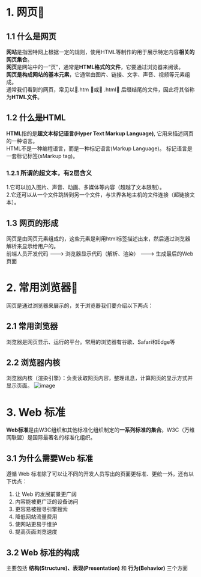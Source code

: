 # 1. 网页&#x1F34E;
## 1.1 什么是网页
**网站**是指因特网上根据一定的规则，使用HTML等制作的用于展示特定内容**相关的网页集合**。  
**网页**是网站中的一“页”，通常是**HTML格式的文件**，它要通过浏览器来阅读。  
**网页是构成网站的基本元素**，它通常由图片、链接、文字、声音、视频等元素组成。  
通常我们看到的网页，常见以&#x1F539;.htm &#x1F539;或&#x1F539; .html&#x1F539; 后缀结尾的文件，因此将其俗称为**HTML文件**。
  
## 1.2 什么是HTML
**HTML**指的是**超文本标记语言(Hyper Text Markup Language)**, 它用来描述网页的一种语言。  
HTML不是一种编程语言，而是一种标记语言(Markup Language)。
标记语言是一套标记标签(sMarkup tag)。

### 1.2.1 所谓的超文本，有2层含义
1.它可以加入图片、声音、动画、多媒体等内容（超越了文本限制）。  
2.它还可以从一个文件跳转到另一个文件，与世界各地主机的文件连接（超链接文本）。

## 1.3 网页的形成
网页是由网页元素组成的，这些元素是利用html标签描述出来，然后通过浏览器解析来显示给用户的。  
前端人员开发代码 ---> 浏览器显示代码（解析、渲染） ---> 生成最后的Web页面


# 2. 常用浏览器&#x1F34E;
网页是通过浏览器来展示的，关于浏览器我们要介绍以下两点：
## 2.1 常用浏览器
浏览器是网页显示、运行的平台。常用的浏览器有谷歌、Safari和Edge等
## 2.2 浏览器内核
浏览器内核（渲染引擎）：负责读取网页内容，整理讯息，计算网页的显示方式并显示页面。
![image](https://github.com/Happy-jianghui/Frontend-Learning/assets/98568967/59e7b2a0-951b-407b-b9b7-824d1829ef6b)

# 3. Web 标准
**Web标准**是由W3C组织和其他标准化组织制定的**一系列标准的集合**。W3C（万维网联盟）是国际最著名的标准化组织。
## 3.1 为什么需要Web 标准
遵循 Web 标准除了可以让不同的开发人员写出的页面更标准、更统一外，还有以下优点：  
1. 让 Web 的发展前景更广阔
2. 内容能被更广泛的设备访问
3. 更容易被搜寻引擎搜索
4. 降低网站流量费用
5. 使网站更易于维护
6. 提高页面浏览速度

## 3.2 Web 标准的构成
主要包括 **结构(Structure)、表现(Presentation)** 和 **行为(Behavior)** 三个方面
